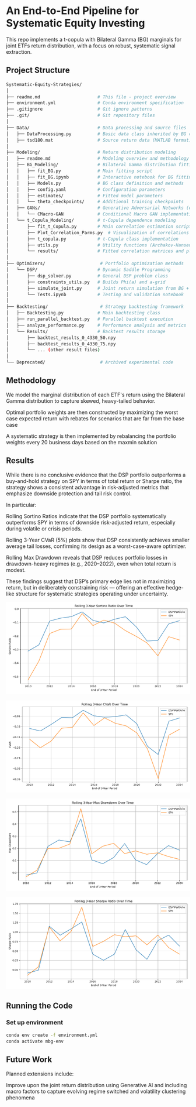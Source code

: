 # An End-to-End Pipeline for Systematic Equity Investing

This repo implements a t-copula with Bilateral Gamma (BG) marginals for joint ETFs return distribution, with a focus on robust, systematic signal extraction.

## Project Structure

```bash
Systematic-Equity-Strategies/
│
├── readme.md                      # This file - project overview
├── environment.yml                # Conda environment specification
├── .gitignore                     # Git ignore patterns
├── .git/                          # Git repository files
│
├── Data/                          # Data processing and source files
│   ├── DataProcessing.py          # Basic data class inherited by BG class
│   ├── tsd180.mat                 # Source return data (MATLAB format)
│
├── Modeling/                      # Return distribution modeling
│   ├── readme.md                  # Modeling overview and methodology
│   ├── BG_Modeling/               # Bilateral Gamma distribution fitting
│   │   ├── fit_BG.py              # Main fitting script
│   │   ├── fit_BG.ipynb           # Interactive notebook for BG fitting
│   │   ├── Models.py              # BG class definition and methods
│   │   ├── config.yaml            # Configuration parameters
│   │   ├── estimates/             # Fitted model parameters
│   │   └── theta_checkpoints/     # Additional training checkpoints
│   ├── GANs/                      # Generative Adversarial Networks (experimental)
│   │   └── CMacro-GAN             # Conditional Macro GAN implementation
│   └── t_Copula_Modeling/         # t-Copula dependence modeling
│       ├── fit_t_Copula.py        # Main correlation estimation script
│       ├── Plot_Correlation_Parms.py  # Visualization of correlations
│       ├── t_copula.py            # t-Copula class implementation
│       ├── utils.py               # Utility functions (Archakov-Hansen, etc.)
│       └── results/               # Fitted correlation matrices and plots
│
├── Optimizers/                     # Portfolio optimization methods
│   └── DSP/                       # Dynamic Saddle Programming
│       ├── dsp_solver.py          # General DSP problem class
│       ├── constraints_utils.py   # Builds Phi(a) and a-grid
│       ├── simulate_joint.py      # Joint return simulation from BG + t-Copula
│       └── Tests.ipynb            # Testing and validation notebook
│
├── Backtesting/                    # Strategy backtesting framework
│   ├── Backtesting.py             # Main backtesting class
│   ├── run_parallel_backtest.py   # Parallel backtest execution
│   ├── analyze_performance.py     # Performance analysis and metrics
│   └── Results/                   # Backtest results storage
│       ├── backtest_results_0_4330_50.npy
│       ├── backtest_results_0_4330_75.npy
│       └── ... (other result files)
│
└── Deprecated/                     # Archived experimental code
```

## Methodology

We model the marginal distribution of each ETF's return using the Bilateral Gamma distribution to capture skewed, heavy-tailed behavior.

Optimal portfolio weights are then constructed by maximizing the worst case expected return with rebates for scenarios that are far from the base case

A systematic strategy is then implemented by rebalancing the portfolio weights every 20 business days based on the maxmin solution

## Results

While there is no conclusive evidence that the DSP portfolio outperforms a buy-and-hold strategy on SPY in terms of total return or Sharpe ratio, the strategy shows a consistent advantage in risk-adjusted metrics that emphasize downside protection and tail risk control.

In particular:

Rolling Sortino Ratios indicate that the DSP portfolio systematically outperforms SPY in terms of downside risk-adjusted return, especially during volatile or crisis periods.

Rolling 3-Year CVaR (5%) plots show that DSP consistently achieves smaller average tail losses, confirming its design as a worst-case-aware optimizer.

Rolling Max Drawdown reveals that DSP reduces portfolio losses in drawdown-heavy regimes (e.g., 2020–2022), even when total return is modest.

These findings suggest that DSP’s primary edge lies not in maximizing return, but in deliberately constraining risk — offering an effective hedge-like structure for systematic strategies operating under uncertainty.

![Rolling Sortino Ratio Comparison](Backtesting/Results/rolling_sortino_ratio_comparison.png)

![Rolling CVaR Comparison](Backtesting/Results/rolling_cvar_comparison.png)

![Rolling Max Drawdown Comparison](Backtesting/Results/rolling_max_drawdown_comparison.png)

![Rolling Sharpe Ratio Comparison](Backtesting/Results/rolling_sharpe_ratio_comparison.png)

## Running the Code

### Set up environment

```bash
conda env create -f environment.yml
conda activate mbg-env
```

## Future Work

Planned extensions include:

Improve upon the joint return distribution using Generative AI and including macro factors to capture evolving regime switched and volatility clustering phenomena
